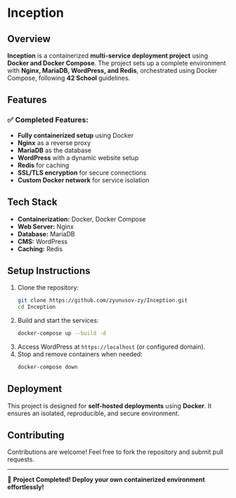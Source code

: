 # Inception

## Overview
**Inception** is a containerized **multi-service deployment project** using **Docker and Docker Compose**. The project sets up a complete environment with **Nginx, MariaDB, WordPress, and Redis**, orchestrated using Docker Compose, following **42 School** guidelines.

## Features
### ✅ Completed Features:
- **Fully containerized setup** using Docker
- **Nginx** as a reverse proxy
- **MariaDB** as the database
- **WordPress** with a dynamic website setup
- **Redis** for caching
- **SSL/TLS encryption** for secure connections
- **Custom Docker network** for service isolation

## Tech Stack
- **Containerization:** Docker, Docker Compose
- **Web Server:** Nginx
- **Database:** MariaDB
- **CMS:** WordPress
- **Caching:** Redis

## Setup Instructions
1. Clone the repository:
   ```sh
   git clone https://github.com/zyunusov-zy/Inception.git
   cd Inception
   ```
2. Build and start the services:
   ```sh
   docker-compose up --build -d
   ```
3. Access WordPress at `https://localhost` (or configured domain).
4. Stop and remove containers when needed:
   ```sh
   docker-compose down
   ```

## Deployment
This project is designed for **self-hosted deployments** using **Docker**. It ensures an isolated, reproducible, and secure environment.

## Contributing
Contributions are welcome! Feel free to fork the repository and submit pull requests.

---
🚀 **Project Completed! Deploy your own containerized environment effortlessly!**

